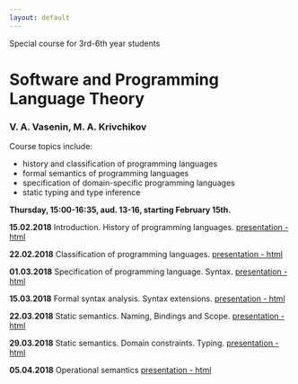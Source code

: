 ```yaml
---
layout: default
---
```

Special course for 3rd-6th year students

# Software and Programming Language Theory

### V. A. Vasenin, M. A. Krivchikov

Course topics include:

* history and classification of programming languages
* formal semantics of programming languages
* specification of domain-specific programming languages
* static typing and type inference

**Thursday, 15:00-16:35, aud. 13-16, starting February 15th.**


**15.02.2018** Introduction. History of programming languages. 
[presentation - html](presentations/01-Introduction.html)


**22.02.2018** Classification of programming languages. 
[presentation - html](presentations/02-Classification.html) 

**01.03.2018** Specification of programming language. Syntax. 
[presentation - html](presentations/03-Specification-Syntax.html) 

**15.03.2018** Formal syntax analysis. Syntax extensions. 
[presentation - html](presentations/04-Macros-Parsing.html) 

**22.03.2018** Static semantics. Naming, Bindings and Scope. 
[presentation - html](presentations/05-Static-Semantics.html)

**29.03.2018** Static semantics. Domain constraints. Typing.
[presentation - html](presentations/06-Typing.html) 

**05.04.2018** Operational semantics 
[presentation - html](presentations/07-Operational-Semantics.html)

<!--
**20.04.2017** Denotational semantics example
[presentation - html, with parts in Russian](presentations/08-Denotational-semantics-example.html) 

**27.04.2017** Denotational semantics implementation: Monads, Fixed points
[presentation - html](presentations/09-Monads.html) 

**04.05.2017** Mechanized semantics (Operational semantics implementation)
[presentation - html](presentations/10-Operational-Semantics-Implementation.html)

**11.05.2017** Axiomatic semantics 
[presentation - html](presentations/11-Axiomatic-Semantics.html)

**18.05.2017** Domain-specific languages. Intermediate representations
[presentation - html](presentations/12-IR-DSL.html)

**25.05.2017** Exam
-->
